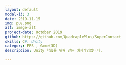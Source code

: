 ```yaml
---
layout: default
modal-id: 3
date: 2019-11-15
img: p02.png
alt: image-alt
project-date: October 2019
github: https://github.com/QuadraplePlus/SuperContact
skills: C#, Unity
category: FPS , Game(3D)
description: Unity 학습을 위해 만든 예제게임입니다.

---
```

